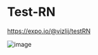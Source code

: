 # Test-RN
https://expo.io/@vizlij/testRN


![image](https://user-images.githubusercontent.com/49515898/130611703-96b6a516-c791-49b5-977a-f43bc86f1d69.png)
